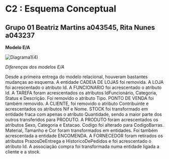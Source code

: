 # C2 : Esquema Conceptual

## Grupo 01 Beatriz Martins a043545, Rita Nunes a043237

**Modelo E/A**

![Diagrama1(4)](https://github.com/TCM23-SIBD-G01/TCM23-SIBD-G01/assets/153848864/75f74857-767b-456c-ba2a-a64c48aeebb9)

*Diferenças dos modelos E/A*

Desde a primeira entrega do modelo relacional, houveram bastantes mudanças ao esquema. 
A entidade CADEIA DE LOJAS foi removida. 
A LOJA foi acrescentado o atributo Id. 
A FUNCIONARIO foi acrescentado o atributo Id. A TAREFA foram acrescentados os atributos IdFuncionário, Categoria, Status e Descrição. Foi removido o atributo Tipo. 
PONTO DE VENDA foi também removido. 
A CLIENTE, foi removido o atributo Contribuinte e acrescentados os atributos Nif e Nome. 
STOCK foi transformado em entidade fraca com apenas o atributo Quantidade, sendo a maior parte dos outros transferidos para PRODUTO.
A PRODUTO foram acrescentados os atributos Sexo, Categoria e Estacao. Codigo foi alterado para CodigoBarras. Material, Tamanho e Cor foram transformados em entidades. 
Foi também acrescentada a entidade ENCOMENDA. 
A FORNECEDOR foram retirados os atributos PrazosDeEntrega e HistoricoDePedidos e foi acrescentado o atributo Id. 
A associação compra foi transformada numa entidade ligada a cliente e a stock.

